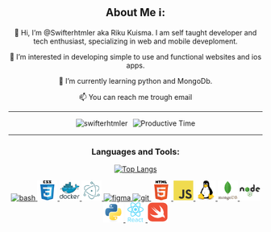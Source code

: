 <div align="center"> <h2>About Me ℹ️:</h2></div>

<div align="center">

 👋 Hi, I’m @Swifterhtmler aka Riku Kuisma. I am self taught developer and tech enthusiast,
    specializing in web and mobile deveploment.
  
 👀 I’m interested in developing simple to use and functional websites and ios apps.
  
 🌱 I’m currently learning python and MongoDb.
  
 📫 You can reach me trough email

</div>  

---

<!---
Swifterhtmler/Swifterhtmler is a ✨ special ✨ repository because its `README.md` (this file) appears on your GitHub profile.
You can click the Preview link to take a look at your changes.
--->

<!---
<div align="left">
<p>&nbsp;<img align="left" src="https://github-readme-stats.vercel.app/api?username=swifterhtmler&show_icons=true&locale=en" alt="swifterhtmler" /></p>
</div>

<div align="right">
<img align="right" src="http://github-profile-summary-cards.vercel.app/api/cards/productive-time?username=swifterhtmler&theme=github&utcOffset=2">
</div>
--->

<div style="display: flex; justify-content: center; align-items: center; width: 100%;">
    <div style="display: flex; justify-content: center; align-items: center;">
        <img src="https://github-readme-stats.vercel.app/api?username=swifterhtmler&show_icons=true&locale=en" alt="swifterhtmler" style="margin-right: 10px;" />
        <img src="http://github-profile-summary-cards.vercel.app/api/cards/productive-time?username=swifterhtmler&theme=github&utcOffset=2" alt="Productive Time" />
    </div>
</div>

---

<h3 align="center">Languages and Tools:</h3>

<div align="center">

[![Top Langs](https://github-readme-stats.vercel.app/api/top-langs/?username=swifterhtmler&layout=compact&theme=vision-friendly-light)](https://github.com/anuraghazra/github-readme-stats)

</div>



<p align="center"> <a href="https://www.gnu.org/software/bash/" target="_blank" rel="noreferrer"> <img src="https://www.vectorlogo.zone/logos/gnu_bash/gnu_bash-icon.svg" alt="bash" width="40" height="40"/> </a>       <a href="https://www.w3schools.com/css/" target="_blank" rel="noreferrer"> <img src="https://raw.githubusercontent.com/devicons/devicon/master/icons/css3/css3-original-wordmark.svg" alt="css3" width="40" height="40"/> </a> <a href="https://www.docker.com/" target="_blank" rel="noreferrer"> <img src="https://raw.githubusercontent.com/devicons/devicon/master/icons/docker/docker-original-wordmark.svg" alt="docker" width="40" height="40"/> </a> <a href="https://www.electronjs.org" target="_blank" rel="noreferrer"> <img src="https://raw.githubusercontent.com/devicons/devicon/master/icons/electron/electron-original.svg" alt="electron" width="40" height="40"/> </a> <a href="https://www.figma.com/" target="_blank" rel="noreferrer"> <img src="https://www.vectorlogo.zone/logos/figma/figma-icon.svg" alt="figma" width="40" height="40"/> </a> <a href="https://git-scm.com/" target="_blank" rel="noreferrer"> <img src="https://www.vectorlogo.zone/logos/git-scm/git-scm-icon.svg" alt="git" width="40" height="40"/> </a> <a href="https://www.w3.org/html/" target="_blank" rel="noreferrer"> <img src="https://raw.githubusercontent.com/devicons/devicon/master/icons/html5/html5-original-wordmark.svg" alt="html5" width="40" height="40"/> </a> <a href="https://developer.mozilla.org/en-US/docs/Web/JavaScript" target="_blank" rel="noreferrer"> <img src="https://raw.githubusercontent.com/devicons/devicon/master/icons/javascript/javascript-original.svg" alt="javascript" width="40" height="40"/> </a> <a href="https://www.linux.org/" target="_blank" rel="noreferrer"> <img src="https://raw.githubusercontent.com/devicons/devicon/master/icons/linux/linux-original.svg" alt="linux" width="40" height="40"/> </a> <a href="https://www.mongodb.com/" target="_blank" rel="noreferrer"> <img src="https://raw.githubusercontent.com/devicons/devicon/master/icons/mongodb/mongodb-original-wordmark.svg" alt="mongodb" width="40" height="40"/> </a> <a href="https://nodejs.org" target="_blank" rel="noreferrer"> <img src="https://raw.githubusercontent.com/devicons/devicon/master/icons/nodejs/nodejs-original-wordmark.svg" alt="nodejs" width="40" height="40"/> </a> <a href="https://www.python.org" target="_blank" rel="noreferrer"> <img src="https://raw.githubusercontent.com/devicons/devicon/master/icons/python/python-original.svg" alt="python" width="40" height="40"/> </a> <a href="https://reactjs.org/" target="_blank" rel="noreferrer"> <img src="https://raw.githubusercontent.com/devicons/devicon/master/icons/react/react-original-wordmark.svg" alt="react" width="40" height="40"/> </a> <a href="https://developer.apple.com/swift/" target="_blank" rel="noreferrer"> <img src="https://raw.githubusercontent.com/devicons/devicon/master/icons/swift/swift-original.svg" alt="swift" width="40" height="40"/> </a> </p>

